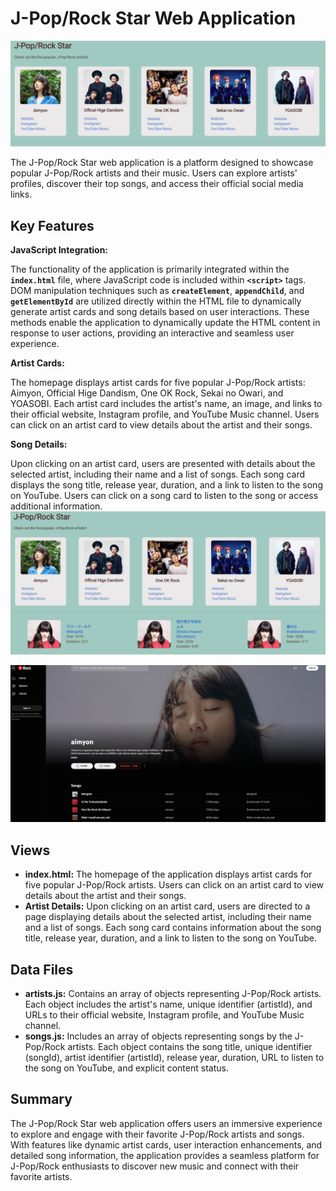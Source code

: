 # **J-Pop/Rock Star Web Application**

![alt text](./md/img/music_home.png)

The J-Pop/Rock Star web application is a platform designed to showcase popular J-Pop/Rock artists and their music. Users can explore artists' profiles, discover their top songs, and access their official social media links.

## **Key Features**

**JavaScript Integration:**

The functionality of the application is primarily integrated within the **`index.html`** file, where JavaScript code is included within **`<script>`** tags. DOM manipulation techniques such as **`createElement`**, **`appendChild`**, and **`getElementById`** are utilized directly within the HTML file to dynamically generate artist cards and song details based on user interactions. These methods enable the application to dynamically update the HTML content in response to user actions, providing an interactive and seamless user experience.

**Artist Cards:**

The homepage displays artist cards for five popular J-Pop/Rock artists: Aimyon, Official Hige Dandism, One OK Rock, Sekai no Owari, and YOASOBI. Each artist card includes the artist's name, an image, and links to their official website, Instagram profile, and YouTube Music channel. Users can click on an artist card to view details about the artist and their songs.

**Song Details:**

Upon clicking on an artist card, users are presented with details about the selected artist, including their name and a list of songs. Each song card displays the song title, release year, duration, and a link to listen to the song on YouTube. Users can click on a song card to listen to the song or access additional information.
![alt text](./md/img/music_detail_artist.png)

![alt text](./md/img/music_youtube.png)
## **Views**

- **index.html:** The homepage of the application displays artist cards for five popular J-Pop/Rock artists. Users can click on an artist card to view details about the artist and their songs.
- **Artist Details:** Upon clicking on an artist card, users are directed to a page displaying details about the selected artist, including their name and a list of songs. Each song card contains information about the song title, release year, duration, and a link to listen to the song on YouTube.

## **Data Files**

- **artists.js:** Contains an array of objects representing J-Pop/Rock artists. Each object includes the artist's name, unique identifier (artistId), and URLs to their official website, Instagram profile, and YouTube Music channel.
- **songs.js:** Includes an array of objects representing songs by the J-Pop/Rock artists. Each object contains the song title, unique identifier (songId), artist identifier (artistId), release year, duration, URL to listen to the song on YouTube, and explicit content status.

## **Summary**

The J-Pop/Rock Star web application offers users an immersive experience to explore and engage with their favorite J-Pop/Rock artists and songs. With features like dynamic artist cards, user interaction enhancements, and detailed song information, the application provides a seamless platform for J-Pop/Rock enthusiasts to discover new music and connect with their favorite artists.